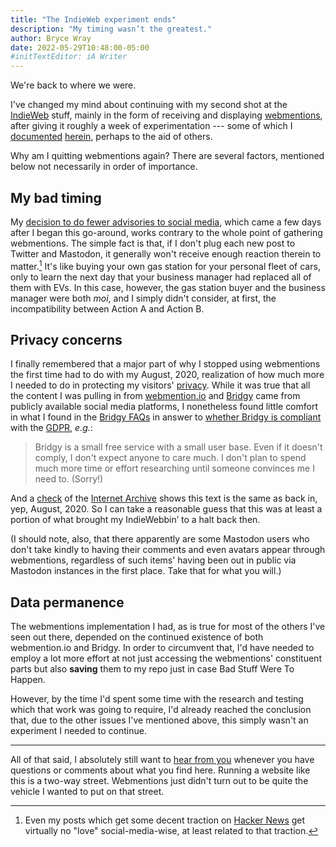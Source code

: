 ```yaml
---
title: "The IndieWeb experiment ends"
description: "My timing wasn’t the greatest."
author: Bryce Wray
date: 2022-05-29T10:48:00-05:00
#initTextEditor: iA Writer
---
```


We're back to where we were.

I've changed my mind about continuing with my second shot at the [IndieWeb](https://indieweb.org) stuff, mainly in the form of receiving and displaying [webmentions](https://indieweb.org/Webmention), after giving it roughly a week of experimentation --- some of which I [documented](/posts/2022/05/webmentions-yes-javascript-no/) [herein](/posts/2022/05/webmentions-yes-javascript-no-the-code/), perhaps to the aid of others.

Why am I quitting webmentions again? There are several factors, mentioned below not necessarily in order of importance.

## My bad timing

My [decision to do fewer advisories to social media](/posts/2022/05/site-week-2022-05-28/), which came a few days after I began this go-around, works contrary to the whole point of gathering webmentions. The simple fact is that, if I don't plug each new post to Twitter and Mastodon, it generally won't receive enough reaction therein to matter.[^HN] It's like buying your own gas station for your personal fleet of cars, only to learn the next day that your business manager had replaced all of them with EVs. In this case, however, the gas station buyer and the business manager were both *moi*, and I simply didn't consider, at first, the incompatibility between Action A and Action B.

[^HN]: Even my posts which get some decent traction on [Hacker News](https://news.ycombinator.com) get virtually no "love" social-media-wise, at least related to that traction.

## Privacy concerns

I finally remembered that a major part of why I stopped using webmentions the first time had to do with my August, 2020, realization of how much more I needed to do in protecting my visitors' [privacy](/privacy/). While it was true that all the content I was pulling in from [webmention.io](https://webmention.io) and [Bridgy](https://brid.gy) came from publicly available social media platforms, I nonetheless found little comfort in what I found in the [Bridgy FAQs](https://brid.gy/about) in answer to [whether Bridgy is compliant](https://brid.gy/about#gdpr) with the [GDPR](https://gdpr.eu/), *e.g.*:

> Bridgy is a small free service with a small user base. Even if it doesn't comply, I don't expect anyone to care much. I don't plan to spend much more time or effort researching until someone convinces me I need to. (Sorry!)

And a [check](https://web.archive.org/web/20200824184019/https://brid.gy/about#gdpr) of the [Internet Archive](https://archive.org) shows this text is the same as back in, yep, August, 2020. So I can take a reasonable guess that this was at least a portion of what brought my IndieWebbin’ to a halt back then.

(I should note, also, that there apparently are some Mastodon users who don't take kindly to having their comments and even avatars appear through webmentions, regardless of such items' having been out in public via Mastodon instances in the first place. Take that for what you will.)

## Data permanence

The webmentions implementation I had, as is true for most of the others I've seen out there, depended on the continued existence of both webmention.io and Bridgy. In order to circumvent that, I'd have needed to employ a lot more effort at not just accessing the webmentions' constituent parts but also **saving** them to my repo just in case Bad Stuff Were To Happen.

However, by the time I'd spent some time with the research and testing which that work was going to require, I'd already reached the conclusion that, due to the other issues I've mentioned above, this simply wasn't an experiment I needed to continue.

----

All of that said, I absolutely still want to [hear from you](/contact/) whenever you have questions or comments about what you find here. Running a website like this is a two-way street. Webmentions just didn't turn out to be quite the vehicle I wanted to put on that street.
